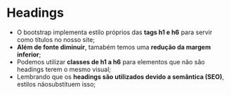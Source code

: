 # Headings
- O bootstrap implementa estilo próprios das **tags h1 e h6** para servir como títulos no nosso site;
- **Além de fonte diminuir**, tamabém temos uma **redução da margem inferior**;
- Podemos utilizar **classes de h1 a h6** para elementos que não são headings terem o mesmo visual;
- Lembrando que os **headings são utilizados devido a semântica (SEO)**, estilos nãosubstituem isso;